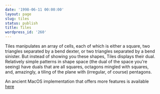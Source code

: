 ```yaml
---
date: '1998-06-11 00:00:00'
layout: page
slug: tiles
status: publish
title: Tiles
wordpress_id: '260'
---
```


  <center>
    <applet ALIGN="BOTTOM" WIDTH="300" HEIGHT="150" CODE="edu.brandeis.cs.steele.utils.ComponentRunner.class" ARCHIVE="../applets/Applets.jar">
      <param NAME="archive" VALUE="../applets/Applets.jar">
      <param NAME="component" VALUE="edu.brandeis.cs.steele.tiles.Tiles">
    </applet>
  </center>

Tiles manipulates an array of cells, each of which is either a square, two triangles separated by a bend dexter, or two triangles separated by a bend sinister.  But instead of showing you these shapes, Tiles displays their dual.  Relatively simple patterns in shape space (the dual of the space you're seeing) have duals that are all squares, octagons mingled with squares, and, amazingly, a tiling of the plane with (irregular, of course) pentagons.

An ancient MacOS implementation that offers more features is available [here](/mac/Tile.sit.hqx)
